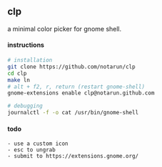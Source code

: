 ## clp
a minimal color picker for gnome shell.

#### instructions
```bash
# installation
git clone https://github.com/notarun/clp
cd clp
make ln
# alt + f2, r, return (restart gnome-shell)
gnome-extensions enable clp@notarun.github.com

# debugging
journalctl -f -o cat /usr/bin/gnome-shell
```

#### todo
```
- use a custom icon
- esc to ungrab
- submit to https://extensions.gnome.org/
```
